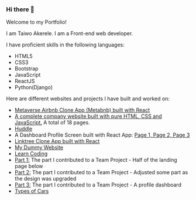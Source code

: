 ### Hi there 👋

Welcome to my Portfolio!

I am Taiwo Akerele. I am a Front-end web developer.

I have proficient skills in the following languages:
<ul>
 <li>HTML5</li>
 <li>CSS3</li>
 <li>Bootstrap</li>
 <li>JavaScript</li>
 <li>ReactJS</li>
 <li>Python(Django)</li>
</ul>

Here are different websites and projects I have built and worked on:

<ul>
 <li><a href="https://taiwoak.github.io/metabnb/">Metaverse Airbnb Clone App (Metabnb) built with React</a></li>
 <li><a href="https://taiwoak.github.io/assessment/">A complete company website built with pure HTML, CSS and JavaScript.</a> A total of 18 pages.</li>
 <li><a href="https://taiwoak.github.io/huddle/">Huddle</a></li>
 <li>A Dashboard Profile Screen built with React App: <a href="https://profilescreen.vercel.app/">Page 1, </a> <a href="https://profilescreen.vercel.app/2">Page 2, </a> <a href="https://profilescreen.vercel.app/3">Page 3</a></li>
 <li><a href="https://taiwoak.github.io/website/">Linktree Clone App built with React</a></li>
 <li><a href="https://taiwoak.github.io/taiwoakerele/">My Dummy Website</a></li>
 <li><a href="https://taiwoak.github.io/learncoding/">Learn Coding</a></li>
 <li><a href="https://taiwoak.github.io/project1/">Part 1:</a> The part I contributed to a Team Project - Half of the landing page below</li>
 <li><a href="https://taiwoak.github.io/project2/">Part 2:</a> The part I contributed to a Team Project - Adjusted some part as the design was upgraded</li>
 <li><a href="https://taiwoak.github.io/profile/">Part 3:</a> The part I contributed to a Team Project - A profile dashboard</li>
 <li><a href="https://taiwoak.github.io/cars/">Types of Cars</a></li>
</ul>

<!--
**taiwoak/taiwoak** is a ✨ _special_ ✨ repository because its `README.md` (this file) appears on your GitHub profile.

Here are some ideas to get you started:

- 🔭 I’m currently working on ...
- 🌱 I’m currently learning ...
- 👯 I’m looking to collaborate on ...
- 🤔 I’m looking for help with ...
- 💬 Ask me about ...
- 📫 How to reach me: ...
- 😄 Pronouns: ...
- ⚡ Fun fact: ...
-->
